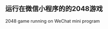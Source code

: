运行在微信小程序的的2048游戏
----------------------------------------------------------------------
2048 game running on WeChat mini program
